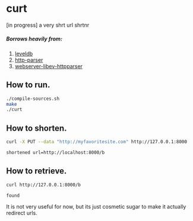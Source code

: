 curt
====

[in progress] a very shrt url shrtnr


##### Borrows heavily from:

1. [leveldb](https://code.google.com/p/leveldb/)
2. [http-parser](https://github.com/joyent/http-parser)
3. [webserver-libev-httpparser](https://github.com/dexgeh/webserver-libev-httpparser)

How to run.
-----------

```bash
./compile-sources.sh
make
./curt
```

How to shorten.
---------------
```bash
curl -X PUT --data "http://myfavoritesite.com" http://127.0.0.1:8000

shortened url=http://localhost:8000/b
```

How to retrieve.
----------------
```bash
curl http://127.0.0.1:8000/b

found
```

It is not very useful for now, but its just cosmetic sugar to make it actually redirect urls.
